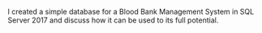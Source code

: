 I created a simple database for a Blood Bank Management System in SQL Server 2017 and discuss how it can be used to its full potential.
